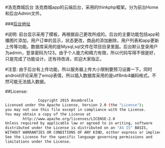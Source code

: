 #洛克商城后台
洛克商城app的云端后台，采用的thinkphp框架。分为前台Home和后台Admin文件。

###[后台地址](http://www.anumbrella.net/App/AppShopService/index.php)

#说明:
前台显示采用了模板，再根据自己更改所成的。后台的主要功能包括app轮播图片添加，用户订单的显示，状态更改，商品的添加删除，用户列表和app更新上传等功能。数据库采用的是Mysql,sql文件在项目目录里面。后台默认登录用户为admin，登录密码为123。由于个人能力和精力有限，所以代码写得不很是好，只是完成了功能设计。还有待改进，欢迎大家指正。


#注意:
由于后台有上传功能，所以服务器上传大小限制要预习设置一下。同时android评论采用了emoji表情，所以插入数据库采用的是utf8mb4编码格式。不然可能无法插入数据。


##License:

```bash
               Copyright 2015 Anumbrella
Licensed under the Apache License, Version 2.0 (the "License");
you may not use this file except in compliance with the License.
You may obtain a copy of the License at 
        http://www.apache.org/licenses/LICENSE-2.0
Unless required by applicable law or agreed to in writing, software
distributed under the License is distributed on an "AS IS" BASIS,
WITHOUT WARRANTIES OR CONDITIONS OF ANY KIND, either express or implied.
See the License for the specific language governing permissions and
limitations under the License.


